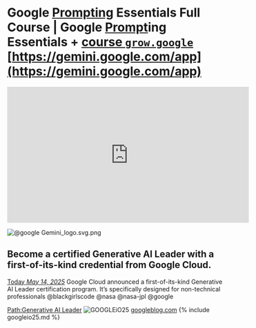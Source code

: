 
# Google [Prompting](https://www.atlassian.com/blog/artificial-intelligence/ultimate-guide-writing-ai-prompts) Essentials Full Course | Google [Prompt](https://platform.openai.com/docs/guides/text?api-mode=responses)ing Essentials + [course `grow.google`](https://grow.google/prompting-essentials/) [https://gemini.google.com/app](https://gemini.google.com/app)
<iframe width="560" height="315" src="https://www.youtube.com/embed/7KZuiVuuvgg?si=hesrqEcHoGA2hpkJ" title="YouTube video player" frameborder="0" allow="accelerometer; autoplay; clipboard-write; encrypted-media; gyroscope; picture-in-picture; web-share" referrerpolicy="strict-origin-when-cross-origin" allowfullscreen></iframe>

![@google Gemini_logo.svg.png](https://upload.wikimedia.org/wikipedia/commons/thumb/8/8a/Google_Gemini_logo.svg/344px-Google_Gemini_logo.svg.png)
## Become a certified Generative AI Leader with a first-of-its-kind credential from Google Cloud.

[Today _May 14, 2025_](https://blog.google/products/google-cloud/generative-ai-leader-certification/)  Google Cloud announced a first-of-its-kind Generative AI Leader certification program. It’s specifically designed for non-technical professionals @blackgirlscode @nasa @nasa-jpl @google


[Path:Generative AI Leader](https://www.cloudskillsboost.google/paths/1951)
![GOOGLEiO25](https://io.google/2025/assets/images/io25-session-hero-keynote.webp)
[googleblog.com](https://developers.googleblog.com/en/)
{% include googleio25.md %}
